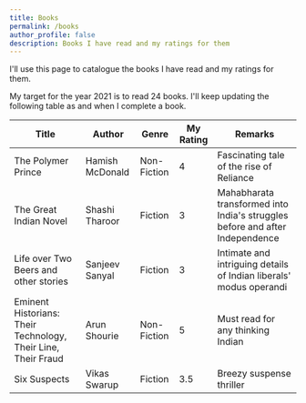 ```yaml
---
title: Books
permalink: /books
author_profile: false
description: Books I have read and my ratings for them
---
```


I'll use this page to catalogue the books I have read and my ratings for them.

My target for the year 2021 is to read 24 books. I'll keep updating the following table as and when I complete a book.

| Title | Author | Genre | My Rating | Remarks |
|------|--------|-------|-----------|---------|
| The Polymer Prince | Hamish McDonald | Non-Fiction | 4 | Fascinating tale of the rise of Reliance |
| The Great Indian Novel | Shashi Tharoor | Fiction | 3 | Mahabharata transformed into India's struggles before and after Independence |
| Life over Two Beers and other stories | Sanjeev Sanyal | Fiction | 3 | Intimate and intriguing details of Indian liberals' modus operandi |
| Eminent Historians: Their Technology, Their Line, Their Fraud | Arun Shourie | Non-Fiction | 5 | Must read for any thinking Indian |
| Six Suspects | Vikas Swarup | Fiction | 3.5 | Breezy suspense thriller |